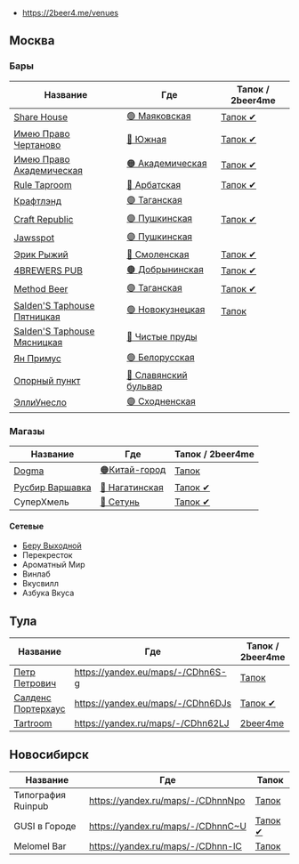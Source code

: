 - https://2beer4.me/venues

## Москва

### Бары

| Название                                                                          | Где                                                        | Тапок / 2beer4me                                                                  |
|-----------------------------------------------------------------------------------|------------------------------------------------------------|-----------------------------------------------------------------------------------|
| [Share House](https://t.me/sharehousebar)                                         | [🟢 Маяковская](https://yandex.ru/maps/-/CDhnb-Y7)         | [Тапок ✔](https://untappd.com/venue/7728362)                                      |
| [Имею Право Чертаново](https://t.me/imeyupravo_beershop)                          | [🩶 Южная](https://yandex.ru/maps/-/CDhnf-p~)              | [Тапок ✔](https://untappd.com/venue/9395517)                                      |
| [Имею Право Академическая](https://t.me/imeyupravo_beershop)                      | [🟠 Академическая](https://yandex.ru/maps/-/CDhnfTjb)      | [Тапок ✔](https://untappd.com/v/magazin-bar-imeyu-pravo-akademicheskaya/12588903) |
| [Rule Taproom](http://www.ruletaproom.ru/)                                        | [🔵 Арбатская](https://yandex.ru/maps/-/CDhnfN3R)          | [Тапок ✔](https://untappd.com/venue/3363317)                                      |
| [Крафтлэнд](https://t.me/craftland_broni)                                         | [🟣 Таганская](https://yandex.ru/maps/-/CDhnjKO-)          |                                                                                   |
| [Craft Republic]()                                                                | [🟣 Пушкинская](https://yandex.ru/maps/-/CDhnrUYj)         | [Тапок ✔](https://untappd.com/venue/2180553)                                      |
| [Jawsspot](https://jawsbeer.ru/spot)                                              | [🟣 Пушкинская](https://yandex.ru/maps/-/CDhrER5w)         |                                                                                   |
| [Эрик Рыжий](https://t.me/ericred_pub)                                            | [🔵 Смоленская](https://yandex.ru/maps/-/CDhnfI51)         | [Тапок ✔](https://untappd.com/v/eric-the-red/3797427)                             |
| [4BREWERS PUB]()                                                                  | [🟤 Добрынинская](https://yandex.ru/maps/-/CDhnn8YZ)       | [Тапок ✔](https://untappd.com/venue/12248540)                                     |
| [Method Beer](https://methodbeer.ru/)                                             | [🟣 Таганская](https://yandex.ru/maps/-/CDhnfS4i)          | [Тапок ✔](https://untappd.com/v/method-beer-and-munchies/8219233)                 |
| [Salden'S Taphouse Пятницкая](https://www.saldenstaphouse.ru/pyatnickaya)         | [🟢 Новокузнецкая](https://yandex.ru/maps/-/CDhnZHKZ)      | [Тапок](https://untappd.com/v/salden-s-taphouse/10612717)                         |
| [Salden'S Taphouse Мясницкая](https://www.saldenstaphouse.ru/taphousemyasnickaya) | [🔴 Чистые пруды](https://yandex.ru/maps/-/CDhn643H)       |                                                                                   |
| [Ян Примус](https://yanprimus.ru/)                                                | [🟢 Белорусская](https://yandex.ru/maps/-/CDhnf6pa)        |                                                                                   |
| [Опорный пункт](https://t.me/op_pub)                                              | [🔵 Славянский бульвар](https://yandex.ru/maps/-/CDhnZCMw) |                                                                                   |
| [ЭллиУнесло](https://elliuneslo.clients.site/)                                    | [🟣 Сходненская](https://yandex.eu/maps/-/CDhnZ42c)        |                                                                                   |

### Магазы

| Название                                   | Где                                                 | Тапок / 2beer4me                                          |
|--------------------------------------------|-----------------------------------------------------|-----------------------------------------------------------|
| [Dogma](https://dogmabottleshop.ru/)       | [🟠Китай-город](https://yandex.ru/maps/-/CDhnjL-4)  | [Тапок](https://untappd.com/v/dogma-bottle-shop/4606005)  |
| [Русбир Варшавка](https://rusbeershop.ru/) | [🩶 Нагатинская](https://yandex.ru/maps/-/CDhnnEoK) | [Тапок ✔](https://untappd.com/v/rusbir-varshavka/5668481) |
| СуперХмель                                 | [🚈 Сетунь](https://yandex.ru/maps/-/CDhnr0-5)      | [Тапок ✔](https://untappd.com/v/superhmel/10587734)       |

#### Сетевые

- [Беру Выходной](https://beruvyhodnoy.ru/)
- Перекресток
- Ароматный Мир
- Винлаб
- Вкусвилл
- Азбука Вкуса

## Тула

| Название                                             | Где                               | Тапок / 2beer4me                                               |
|------------------------------------------------------|-----------------------------------|----------------------------------------------------------------|
| [Петр Петрович](https://petrpetrovich.ru/)           | https://yandex.eu/maps/-/CDhn6S-g | [Тапок](https://untappd.com/venue/385526)                      |
| [Салденс Портерхаус](https://saldensporterhouse.ru/) | https://yandex.eu/maps/-/CDhn6DJs | [Тапок ✔](https://untappd.com/v/salden-s-porterhouse/8305921)  |
| [Tartroom](https://tartroom71.taplink.ws/)           | https://yandex.ru/maps/-/CDhn62LJ | [2beer4me](https://2beer4.me/venues/clh7v69ny007zmbimmmbmb40r) |

## Новосибирск

| Название           | Где                               | Тапок                                                       |
|--------------------|-----------------------------------|-------------------------------------------------------------|
| Типография Ruinpub | https://yandex.ru/maps/-/CDhnnNpo | [Тапок](https://untappd.com/v/tipografiya-ruinpub/10407490) |
| GUSI в Городе      | https://yandex.ru/maps/-/CDhnnC~U | [Тапок ✔](https://untappd.com/venue/7575474)                |
| Melomel Bar        | https://yandex.ru/maps/-/CDhnn-lC | [Тапок](https://untappd.com/venue/10590915)                 |

